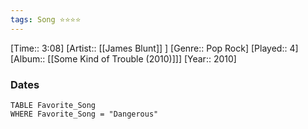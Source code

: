 ```yaml
---
tags: Song ⭐⭐⭐⭐ 
---
```

[Time:: 3:08]
[Artist:: [[James Blunt]] ]
[Genre:: Pop Rock]
[Played:: 4]
[Album:: [[Some Kind of Trouble (2010)]]]
[Year:: 2010]
### Dates
````dataview
TABLE Favorite_Song
WHERE Favorite_Song = "Dangerous"
````
